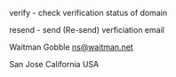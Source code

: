 verify - check verification status of domain

resend - send (Re-send) verficiation email

Waitman Gobble <ns@waitman.net>

San Jose California USA
